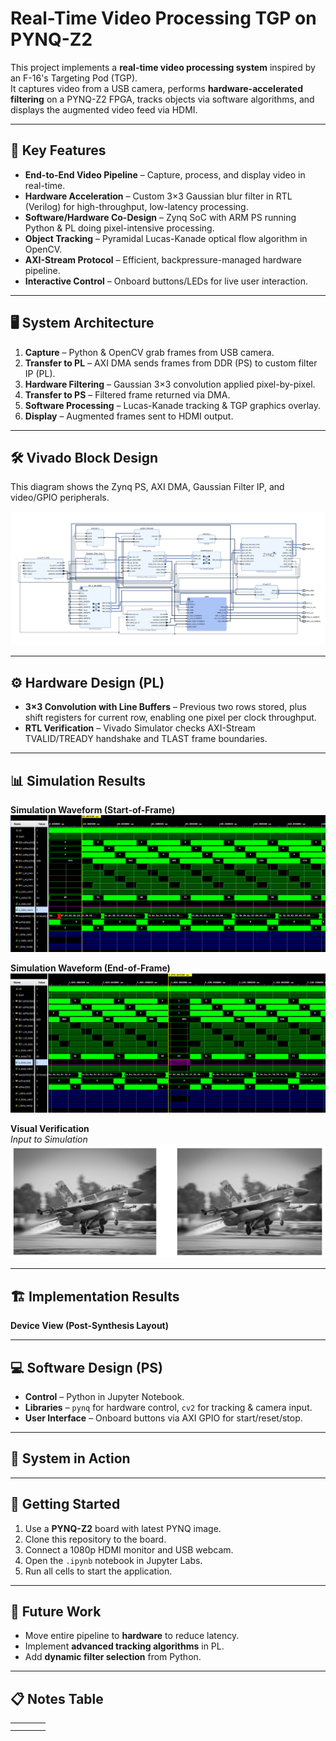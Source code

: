 # Real-Time Video Processing TGP on PYNQ-Z2

This project implements a **real-time video processing system** inspired by an F-16's Targeting Pod (TGP).  
It captures video from a USB camera, performs **hardware-accelerated filtering** on a PYNQ-Z2 FPGA, tracks objects via software algorithms, and displays the augmented video feed via HDMI.

---

## 🚀 Key Features
- **End-to-End Video Pipeline** – Capture, process, and display video in real-time.
- **Hardware Acceleration** – Custom 3×3 Gaussian blur filter in RTL (Verilog) for high-throughput, low-latency processing.
- **Software/Hardware Co-Design** – Zynq SoC with ARM PS running Python & PL doing pixel-intensive processing.
- **Object Tracking** – Pyramidal Lucas-Kanade optical flow algorithm in OpenCV.
- **AXI-Stream Protocol** – Efficient, backpressure-managed hardware pipeline.
- **Interactive Control** – Onboard buttons/LEDs for live user interaction.

---

## 🖥 System Architecture
1. **Capture** – Python & OpenCV grab frames from USB camera.
2. **Transfer to PL** – AXI DMA sends frames from DDR (PS) to custom filter IP (PL).
3. **Hardware Filtering** – Gaussian 3×3 convolution applied pixel-by-pixel.
4. **Transfer to PS** – Filtered frame returned via DMA.
5. **Software Processing** – Lucas-Kanade tracking & TGP graphics overlay.
6. **Display** – Augmented frames sent to HDMI output.

---

## 🛠 Vivado Block Design
This diagram shows the Zynq PS, AXI DMA, Gaussian Filter IP, and video/GPIO peripherals.

![Vivado Block Design](images/BlockDesign.png) 

---

## ⚙ Hardware Design (PL)
- **3×3 Convolution with Line Buffers** – Previous two rows stored, plus shift registers for current row, enabling one pixel per clock throughput.
- **RTL Verification** – Vivado Simulator checks AXI-Stream TVALID/TREADY handshake and TLAST frame boundaries.

---

## 📊 Simulation Results

**Simulation Waveform (Start-of-Frame)**  
![Simulation TVALID Waveform](images/start_frame.png) 

**Simulation Waveform (End-of-Frame)**  
![Simulation TLAST Waveform](images/end_frame_start_frame.png) 


**Visual Verification**  
_Input to Simulation_  
![Input Frame & output Frame](images/in_out_images.png)

---

## 🏗 Implementation Results
**Device View (Post-Synthesis Layout)**  
<!-- ![Device Layout](image_aa5988.png) -->

---

## 💻 Software Design (PS)
- **Control** – Python in Jupyter Notebook.
- **Libraries** – `pynq` for hardware control, `cv2` for tracking & camera input.
- **User Interface** – Onboard buttons via AXI GPIO for start/reset/stop.

---

## 🎯 System in Action
<!-- ![Final HDMI Output](image_aa5d83.jpg) -->

---

## 📌 Getting Started
1. Use a **PYNQ-Z2** board with latest PYNQ image.
2. Clone this repository to the board.
3. Connect a 1080p HDMI monitor and USB webcam.
4. Open the `.ipynb` notebook in Jupyter Labs.
5. Run all cells to start the application.

---

## 🔮 Future Work
- Move entire pipeline to **hardware** to reduce latency.
- Implement **advanced tracking algorithms** in PL.
- Add **dynamic filter selection** from Python.

---

## 📋 Notes Table

|   |   |   |   |
|---|---|---|---|
|   |   |   |   |
|   |   |   |   |
